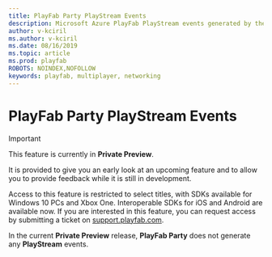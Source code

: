 ```yaml
---
title: PlayFab Party PlayStream Events
description: Microsoft Azure PlayFab PlayStream events generated by the Party real-time chat and data communication API.
author: v-kciril
ms.author: v-kciril
ms.date: 08/16/2019
ms.topic: article
ms.prod: playfab
ROBOTS: NOINDEX,NOFOLLOW
keywords: playfab, multiplayer, networking
---
```

# PlayFab Party PlayStream Events

> [!IMPORTANT]
> This feature is currently in **Private Preview**.
>
> It is provided to give you an early look at an upcoming feature and to allow you to provide feedback while it is still in development.
>
> Access to this feature is restricted to select titles, with SDKs available for Windows 10 PCs and Xbox One. Interoperable SDKs for iOS and Android are available now. If you are interested in this feature, you can request access by submitting a ticket on [support.playfab.com](https://support.playfab.com/hc/en-us/requests/new).

In the current **Private Preview** release, **PlayFab Party** does not generate any **PlayStream** events.
